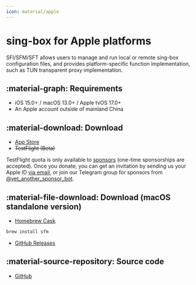 ```yaml
---
icon: material/apple
---
```


# sing-box for Apple platforms

SFI/SFM/SFT allows users to manage and run local or remote sing-box configuration files, and provides
platform-specific function implementation, such as TUN transparent proxy implementation.

## :material-graph: Requirements

* iOS 15.0+ / macOS 13.0+ / Apple tvOS 17.0+
* An Apple account outside of mainland China

## :material-download: Download

* [App Store](https://apps.apple.com/us/app/sing-box/id6451272673)
* ~~TestFlight (Beta)~~

TestFlight quota is only available to [sponsors](https://github.com/sponsors/nekohasekai)
(one-time sponsorships are accepted).
Once you donate, you can get an invitation by sending us your Apple ID [via email](mailto:contact@sagernet.org),
or join our Telegram group for sponsors from [@yet_another_sponsor_bot](https://t.me/yet_another_sponsor_bot).

## :material-file-download: Download (macOS standalone version)

* [Homebrew Cask](https://formulae.brew.sh/cask/sfm)

```bash
brew install sfm
```

* [GitHub Releases](https://github.com/SagerNet/sing-box/releases)

## :material-source-repository: Source code

* [GitHub](https://github.com/SagerNet/sing-box-for-apple)

